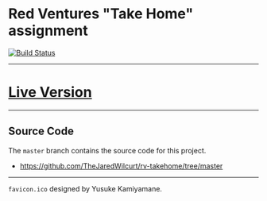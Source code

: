 # Red Ventures "Take Home" assignment

[![Build Status](https://travis-ci.org/TheJaredWilcurt/rv-takehome.svg?branch=gh-pages)](https://travis-ci.org/TheJaredWilcurt/rv-takehome)

* * *

# [Live Version](http://TheJaredWilcurt.com/rv-takehome)

* * *

## Source Code

The `master` branch contains the source code for this project.

* https://github.com/TheJaredWilcurt/rv-takehome/tree/master

* * *

`favicon.ico` designed by Yusuke Kamiyamane.
